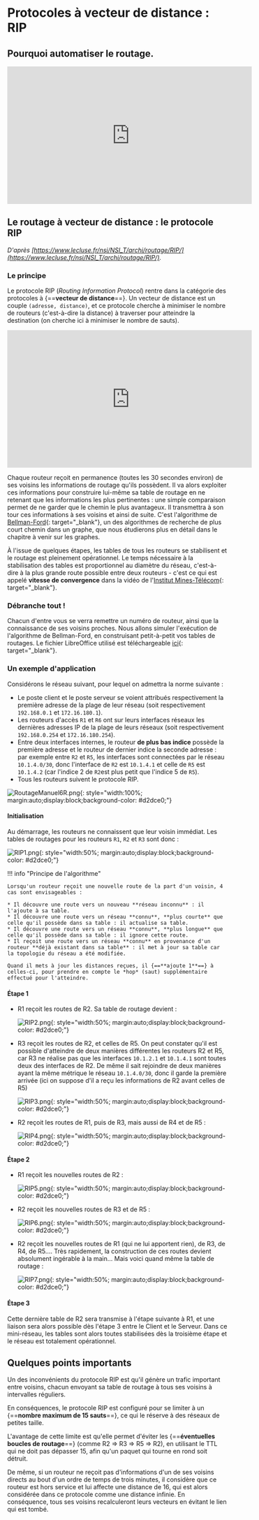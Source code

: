 # Protocoles à vecteur de distance : RIP

## Pourquoi automatiser le routage.

<iframe width="560" height="315" src="https://www.youtube.com/embed/sT9-IcbjqzI" title="YouTube video player" frameborder="0" allow="accelerometer; autoplay; clipboard-write; encrypted-media; gyroscope; picture-in-picture" allowfullscreen></iframe>

## Le routage à vecteur de distance : le protocole RIP

*D'après [https://www.lecluse.fr/nsi/NSI_T/archi/routage/RIP/](https://www.lecluse.fr/nsi/NSI_T/archi/routage/RIP/).*

### Le principe

Le protocole RIP (*Routing Information Protocol*) rentre dans la catégorie des protocoles à {==**vecteur de distance**==}. Un vecteur de distance est un couple `(adresse, distance)`, et ce protocole cherche à minimiser le nombre de routeurs (c'est-à-dire la distance) à traverser pour atteindre la destination (on cherche ici à minimiser le nombre de sauts).

<iframe width="560" height="315" src="https://www.youtube.com/embed/kzablGaqUXM" title="YouTube video player" frameborder="0" allow="accelerometer; autoplay; clipboard-write; encrypted-media; gyroscope; picture-in-picture" allowfullscreen></iframe>

Chaque routeur reçoit en permanence (toutes les 30 secondes environ) de ses voisins les informations de routage qu'ils possèdent. Il va alors exploiter ces informations pour construire lui-même sa table de routage en ne retenant que les informations les plus pertinentes : une simple comparaison permet de ne garder que le chemin le plus avantageux. Il transmettra à son tour ces informations à ses voisins et ainsi de suite. C'est l'algorithme de [Bellman-Ford](https://fr.wikipedia.org/wiki/Algorithme_de_Bellman-Ford){: target="_blank"}, un des algorithmes de recherche de plus court chemin dans un graphe, que nous étudierons plus en détail dans le chapitre à venir sur les graphes.

À l'issue de quelques étapes, les tables de tous les routeurs se stabilisent et le routage est pleinement opérationnel. Le temps nécessaire à la stabilisation des tables est proportionnel au diamètre du réseau, c'est-à-dire à la plus grande route possible entre deux routeurs - c'est ce qui est appelé **vitesse de convergence** dans la vidéo de l'[Institut Mines-Télécom](https://www.imt.fr/admissibles/?utm_source=google&utm_medium=cpc&utm_campaign=terminales_22&gclid=CjwKCAiAsNKQBhAPEiwAB-I5zTNjtBIyeW7Vbmmm29O3Vlap964Uk3PZ7QykzymnIFS2IOB0196U8hoCBDMQAvD_BwE){: target="_blank"}.

### Débranche tout !

Chacun d'entre vous se verra remettre un numéro de routeur, ainsi que la connaissance de ses voisins proches. Nous allons simuler l'exécution de l'algorithme de Bellman-Ford, en construisant petit-à-petit vos tables de routages. Le fichier LibreOffice utilisé est téléchargeable [ici](Activite_debranchee.odt){: target="_blank"}.


### Un exemple d'application

Considérons le réseau suivant, pour lequel on admettra la norme suivante :

* Le poste client et le poste serveur se voient attribués respectivement la première adresse de la plage de leur réseau (soit respectivement `192.168.0.1` et `172.16.180.1`).
* Les routeurs d'accès `R1` et `R6` ont sur leurs interfaces réseaux les dernières adresses IP de la plage de leurs réseaux (soit respectivement `192.168.0.254` et `172.16.180.254`).
* Entre deux interfaces internes, le routeur **de plus bas indice** possède la première adresse et le routeur de dernier indice la seconde adresse : par exemple entre `R2` et `R5`, les interfaces sont connectées par le réseau `10.1.4.0/30`, donc l'interface de `R2` est `10.1.4.1` et celle de `R5` est `10.1.4.2` (car l'indice 2 de `R2`est plus petit que l'indice 5 de `R5`).
* Tous les routeurs suivent le protocole RIP.

![RoutageManuel6R.png](RoutageManuel6R.png){: style="width:100%; margin:auto;display:block;background-color: #d2dce0;"}


#### Initialisation 

Au démarrage, les routeurs ne connaissent que leur voisin immédiat. Les tables de routages pour les routeurs `R1`, `R2` et `R3` sont donc :

![RIP1.png](RIP1.png){: style="width:50%; margin:auto;display:block;background-color: #d2dce0;"}

!!! info "Principe de l'algorithme"

	Lorsqu'un routeur reçoit une nouvelle route de la part d'un voisin, 4 cas sont envisageables :

	* Il découvre une route vers un nouveau **réseau inconnu** : il l'ajoute à sa table.
	* Il découvre une route vers un réseau **connu**, **plus courte** que celle qu'il possède dans sa table : il actualise sa table.
	* Il découvre une route vers un réseau **connu**, **plus longue** que celle qu'il possède dans sa table : il ignore cette route.
	* Il reçoit une route vers un réseau **connu** en provenance d'un routeur **déjà existant dans sa table** : il met à jour sa table car la topologie du réseau a été modifiée.
	
	Quand il mets à jour les distances reçues, il {==**ajoute 1**==} à celles-ci, pour prendre en compte le *hop* (saut) supplémentaire effectué pour l'atteindre.
	
#### Étape 1

* R1 reçoit les routes de R2. Sa table de routage devient :

	![RIP2.png](RIP2.png){: style="width:50%; margin:auto;display:block;background-color: #d2dce0;"}
	
* R3 reçoit les routes de R2, et celles de R5. On peut constater qu'il est possible d'atteindre de deux manières différentes les routeurs R2 et R5, car R3 ne réalise pas que les interfaces `10.1.2.1` et `10.1.4.1` sont toutes deux des interfaces de R2. De même il sait rejoindre de deux manières ayant la même métrique le réseau `10.1.4.0/30`, donc il garde la première arrivée (ici on suppose d'il a reçu les informations de R2 avant celles de R5)

	![RIP3.png](RIP3.png){: style="width:50%; margin:auto;display:block;background-color: #d2dce0;"}

* R2 reçoit les routes de R1, puis de R3, mais aussi de R4 et de R5 :

	![RIP4.png](RIP4.png){: style="width:50%; margin:auto;display:block;background-color: #d2dce0;"}
	

	
#### Étape 2

* R1 reçoit les nouvelles routes de R2 :

	![RIP5.png](RIP5.png){: style="width:50%; margin:auto;display:block;background-color: #d2dce0;"}
	
* R2 reçoit les nouvelles routes de R3 et de R5 :

	![RIP6.png](RIP6.png){: style="width:50%; margin:auto;display:block;background-color: #d2dce0;"}
	
* R2 reçoit les nouvelles routes de R1 (qui ne lui apportent rien), de R3, de R4, de R5.... Très rapidement, la construction de ces routes devient absolument ingérable à la main... Mais voici quand même la table de routage :

	![RIP7.png](RIP7.png){: style="width:50%; margin:auto;display:block;background-color: #d2dce0;"}

#### Étape 3

Cette dernière table de R2 sera transmise à l'étape suivante à R1, et une liaison sera alors possible dès l'étape 3 entre le Client et le Serveur. Dans ce mini-réseau, les tables sont alors toutes stabilisées dès la troisième étape et le réseau est totalement opérationnel.


## Quelques points importants

Un des inconvénients du protocole RIP est qu'il génère un trafic important entre voisins, chacun envoyant sa table de routage à tous ses voisins à intervalles réguliers. 	

En conséquences, le protocole RIP est configuré pour se limiter à un {==**nombre maximum de 15 sauts**==}, ce qui le réserve à des réseaux de petites taille.

L'avantage de cette limite est qu'elle permet d'éviter les {==**éventuelles boucles de routage**==} (comme R2 => R3 => R5 => R2), en utilisant le TTL qui ne doit pas dépasser 15, afin qu'un paquet qui tourne en rond soit détruit.

De même, si un routeur ne reçoit pas d'informations d'un de ses voisins directs au bout d'un ordre de temps de trois minutes, il considère que ce routeur est hors service et lui affecte une distance de 16, qui est alors considérée dans ce protocole comme une distance infinie. En conséquence, tous ses voisins recalculeront leurs vecteurs en évitant le lien qui est tombé.
